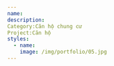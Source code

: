 ```yaml
---
name:
description:
Category:Căn hộ chung cư
Project:Căn hộ
styles:
  - name:
    image: /img/portfolio/05.jpg
---
```

